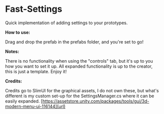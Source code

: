 # Fast-Settings

Quick implementation of adding settings to your prototypes.

**How to use:**

Drag and drop the prefab in the prefabs folder, and you're set to go!

**Notes:**

There is no functionality when using the "controls" tab, but it's up to you how you want to set it up. All expanded functionality is up to the creator, this is just a template. Enjoy it!


**Credits:**

Credits go to SlimUI for the graphical assets, I do not own these, but what's different is my custom set-up for the SettingsManager.cs where it can be easily expanded. 
[https://assetstore.unity.com/packages/tools/gui/3d-modern-menu-ui-116144](url)
